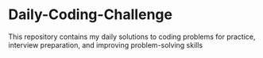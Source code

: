 # Daily-Coding-Challenge
This repository contains my daily solutions to coding problems for practice, interview preparation, and improving problem-solving skills
